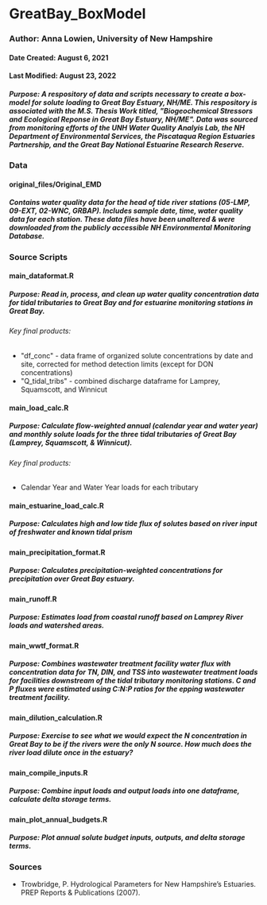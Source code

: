 # GreatBay_BoxModel

### Author: Anna Lowien, University of New Hampshire
#### Date Created: August 6, 2021
#### Last Modified: August 23, 2022
##### Purpose: A respository of data and scripts necessary to create a box-model for solute loading to Great Bay Estuary, NH/ME. This respository is associated with the M.S. Thesis Work titled, "Biogeochemical Stressors and Ecological Reponse in Great Bay Estuary, NH/ME". Data was sourced from monitoring efforts of the UNH Water Quality Analyis Lab, the NH Department of Environmental Services, the Piscataqua Region Estuaries Partnership, and the Great Bay National Estuarine Research Reserve. 


### **Data**

#### original_files/Original_EMD
##### Contains water quality data for the head of tide river stations (05-LMP, 09-EXT, 02-WNC, GRBAP). Includes sample date, time, water quality data for each station. These data files have been unaltered & were downloaded from the publicly accessible NH Environmental Monitoring Database.


### 

### **Source Scripts**
#### main_dataformat.R
##### Purpose: Read in, process, and clean up water quality concentration data for tidal tributaries to Great Bay and for estuarine monitoring stations in Great Bay. 
###### Key final products: 
* "df_conc" - data frame of organized solute concentrations by date and site, corrected for method detection limits (except for DON concentrations)
* "Q_tidal_tribs" - combined discharge dataframe for Lamprey, Squamscott, and Winnicut

#### main_load_calc.R
##### Purpose: Calculate flow-weighted annual (calendar year and water year) and monthly solute loads for the three tidal tributaries of Great Bay (Lamprey, Squamscott, & Winnicut).
###### Key final products: 
* Calendar Year and Water Year loads for each tributary

#### main_estuarine_load_calc.R
##### Purpose: Calculates high and low tide flux of solutes based on river input of freshwater and known tidal prism

#### main_precipitation_format.R
##### Purpose: Calculates precipitation-weighted concentrations for precipitation over Great Bay estuary.

#### main_runoff.R
##### Purpose: Estimates load from coastal runoff based on Lamprey River loads and watershed areas.

#### main_wwtf_format.R
##### Purpose: Combines wastewater treatment facility water flux with concentration data for TN, DIN, and TSS into wastewater treatment loads for facilities downstream of the tidal tributary monitoring stations. C and P fluxes were estimated using C:N:P ratios for the epping wastewater treatment facility.

#### main_dilution_calculation.R
##### Purpose: Exercise to see what we would expect the N concentration in Great Bay to be if the rivers were the only N source. How much does the river load dilute once in the estuary?

#### main_compile_inputs.R
##### Purpose: Combine input loads and output loads into one dataframe, calculate delta storage terms.

#### main_plot_annual_budgets.R
##### Purpose: Plot annual solute budget inputs, outputs, and delta storage terms.

### Sources
* Trowbridge, P. Hydrological Parameters for New Hampshire’s Estuaries. PREP Reports & Publications (2007).
